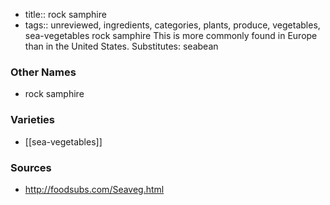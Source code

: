 - title:: rock samphire
- tags:: unreviewed, ingredients, categories, plants, produce, vegetables, sea-vegetables
rock samphire This is more commonly found in Europe than in the United States. Substitutes: seabean

### Other Names

* rock samphire

### Varieties

* [[sea-vegetables]]

### Sources
* http://foodsubs.com/Seaveg.html

